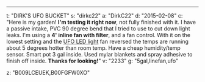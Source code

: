 ---
t: "DIRK'S UFO BUCKET"
s: "dirkc22"
a: "DirkC22"
d: "2015-02-08"
c: "Here is my garden! <strong>I'm testing it right now</strong>, not fully finished with it. I have a passive intake, PVC 90 degree bend that I tried to use to cut down light leaks. I'm using a <strong>4' inline fan with filter</strong>, and a fan control. With it on the lowest setting and the <a href='https://amzn.to/36NO5zr'>UFO LED light</a> fan reversed the temps are running about 5 degrees hotter than room temp. Have a cheap humidity/temp sensor. Smart pot 3 gal inside. Used mylar blankets and spray adhesive to finish off inside. <strong>Thanks for looking!</strong>"
v: "2233"
g: "5gal,linefan,ufo"

z: "B009LCEUEK,B00FGFW0XO"
